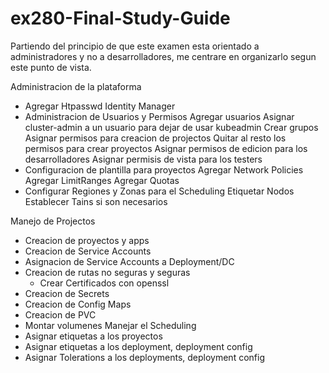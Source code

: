 # ex280-Final-Study-Guide

Partiendo del principio de que este examen esta orientado a administradores y no a desarrolladores, me centrare en organizarlo segun este punto de vista.

Administracion de la plataforma
- Agregar Htpasswd Identity Manager
- Administracion de Usuarios y Permisos
	Agregar usuarios
		Asignar cluster-admin a un usuario para dejar de usar kubeadmin
	Crear grupos
		Asignar permisos para creacion de projectos
		Quitar al resto los permisos para crear proyectos
		Asignar permisos de edicion para los desarrolladores
		Asignar permisis de vista para los testers
- Configuracion de plantilla para proyectos
	Agregar Network Policies
	Agregar LimitRanges
	Agregar Quotas
- Configurar Regiones y Zonas para el Scheduling
	Etiquetar Nodos
	Establecer Tains si son necesarios

Manejo de Projectos
- Creacion de proyectos y apps
- Creacion de Service Accounts
- Asignacion de Service Accounts a Deployment/DC
- Creacion de rutas no seguras y seguras
	- Crear Certificados con openssl
- Creacion de Secrets
- Creacion de Config Maps
- Creacion de PVC
- Montar volumenes
Manejar el Scheduling
- Asignar etiquetas a los proyectos
- Asignar etiquetas a los deployment, deployment config
- Asignar Tolerations a los deployments, deployment config
